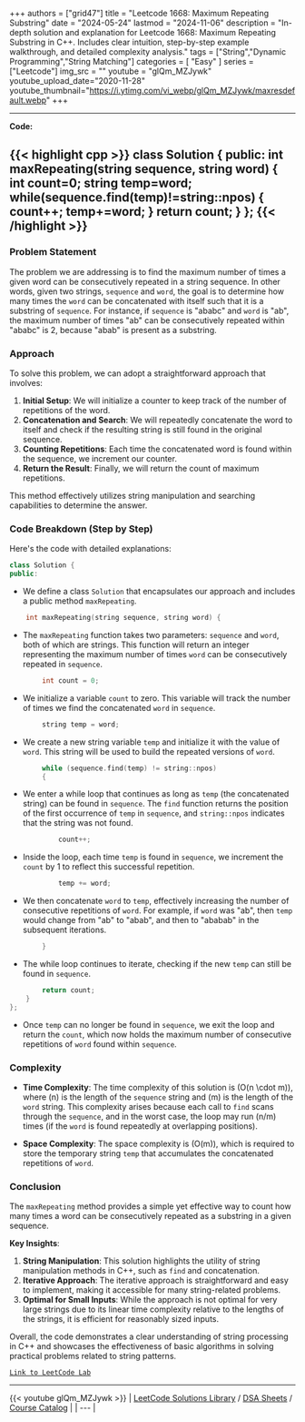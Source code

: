 
+++
authors = ["grid47"]
title = "Leetcode 1668: Maximum Repeating Substring"
date = "2024-05-24"
lastmod = "2024-11-06"
description = "In-depth solution and explanation for Leetcode 1668: Maximum Repeating Substring in C++. Includes clear intuition, step-by-step example walkthrough, and detailed complexity analysis."
tags = ["String","Dynamic Programming","String Matching"]
categories = [
    "Easy"
]
series = ["Leetcode"]
img_src = ""
youtube = "glQm_MZJywk"
youtube_upload_date="2020-11-28"
youtube_thumbnail="https://i.ytimg.com/vi_webp/glQm_MZJywk/maxresdefault.webp"
+++



---
**Code:**

{{< highlight cpp >}}
class Solution {
public:
    int maxRepeating(string sequence, string word) {
        int count=0;
        string temp=word;
        while(sequence.find(temp)!=string::npos)
        {
            count++;
            temp+=word;
        }
        return count;
    }
};
{{< /highlight >}}
---

### Problem Statement

The problem we are addressing is to find the maximum number of times a given word can be consecutively repeated in a string sequence. In other words, given two strings, `sequence` and `word`, the goal is to determine how many times the `word` can be concatenated with itself such that it is a substring of `sequence`. For instance, if `sequence` is "ababc" and `word` is "ab", the maximum number of times "ab" can be consecutively repeated within "ababc" is 2, because "abab" is present as a substring.

### Approach

To solve this problem, we can adopt a straightforward approach that involves:
1. **Initial Setup**: We will initialize a counter to keep track of the number of repetitions of the word.
2. **Concatenation and Search**: We will repeatedly concatenate the word to itself and check if the resulting string is still found in the original sequence.
3. **Counting Repetitions**: Each time the concatenated word is found within the sequence, we increment our counter.
4. **Return the Result**: Finally, we will return the count of maximum repetitions.

This method effectively utilizes string manipulation and searching capabilities to determine the answer.

### Code Breakdown (Step by Step)

Here's the code with detailed explanations:

```cpp
class Solution {
public:
```
- We define a class `Solution` that encapsulates our approach and includes a public method `maxRepeating`.

```cpp
    int maxRepeating(string sequence, string word) {
```
- The `maxRepeating` function takes two parameters: `sequence` and `word`, both of which are strings. This function will return an integer representing the maximum number of times `word` can be consecutively repeated in `sequence`.

```cpp
        int count = 0;
```
- We initialize a variable `count` to zero. This variable will track the number of times we find the concatenated `word` in `sequence`.

```cpp
        string temp = word;
```
- We create a new string variable `temp` and initialize it with the value of `word`. This string will be used to build the repeated versions of `word`.

```cpp
        while (sequence.find(temp) != string::npos)
        {
```
- We enter a while loop that continues as long as `temp` (the concatenated string) can be found in `sequence`. The `find` function returns the position of the first occurrence of `temp` in `sequence`, and `string::npos` indicates that the string was not found.

```cpp
            count++;
```
- Inside the loop, each time `temp` is found in `sequence`, we increment the `count` by 1 to reflect this successful repetition.

```cpp
            temp += word;
```
- We then concatenate `word` to `temp`, effectively increasing the number of consecutive repetitions of `word`. For example, if `word` was "ab", then `temp` would change from "ab" to "abab", and then to "ababab" in the subsequent iterations.

```cpp
        }
```
- The while loop continues to iterate, checking if the new `temp` can still be found in `sequence`.

```cpp
        return count;
    }
};
```
- Once `temp` can no longer be found in `sequence`, we exit the loop and return the `count`, which now holds the maximum number of consecutive repetitions of `word` found within `sequence`.

### Complexity

- **Time Complexity**: The time complexity of this solution is \(O(n \cdot m)\), where \(n\) is the length of the `sequence` string and \(m\) is the length of the `word` string. This complexity arises because each call to `find` scans through the `sequence`, and in the worst case, the loop may run \(n/m\) times (if the `word` is found repeatedly at overlapping positions).
  
- **Space Complexity**: The space complexity is \(O(m)\), which is required to store the temporary string `temp` that accumulates the concatenated repetitions of `word`.

### Conclusion

The `maxRepeating` method provides a simple yet effective way to count how many times a word can be consecutively repeated as a substring in a given sequence. 

**Key Insights**:
1. **String Manipulation**: This solution highlights the utility of string manipulation methods in C++, such as `find` and concatenation.
2. **Iterative Approach**: The iterative approach is straightforward and easy to implement, making it accessible for many string-related problems.
3. **Optimal for Small Inputs**: While the approach is not optimal for very large strings due to its linear time complexity relative to the lengths of the strings, it is efficient for reasonably sized inputs.

Overall, the code demonstrates a clear understanding of string processing in C++ and showcases the effectiveness of basic algorithms in solving practical problems related to string patterns.

[`Link to LeetCode Lab`](https://leetcode.com/problems/maximum-repeating-substring/description/)

---
{{< youtube glQm_MZJywk >}}
| [LeetCode Solutions Library](https://grid47.xyz/leetcode/) / [DSA Sheets](https://grid47.xyz/sheets/) / [Course Catalog](https://grid47.xyz/courses/) |
| --- |
